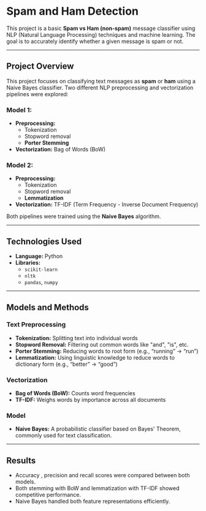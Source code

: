 # Spam and Ham Detection

This project is a basic **Spam vs Ham (non-spam)** message classifier using NLP (Natural Language Processing) techniques and machine learning. The goal is to accurately identify whether a given message is spam or not.

---

## Project Overview

This project focuses on classifying text messages as **spam** or **ham** using a Naive Bayes classifier. Two different NLP preprocessing and vectorization pipelines were explored:

### Model 1:
- **Preprocessing:**
  - Tokenization
  - Stopword removal
  - **Porter Stemming**
- **Vectorization:** Bag of Words (BoW)

### Model 2:
- **Preprocessing:**
  - Tokenization
  - Stopword removal
  - **Lemmatization**
- **Vectorization:** TF-IDF (Term Frequency - Inverse Document Frequency)

Both pipelines were trained using the **Naive Bayes** algorithm.

---

## Technologies Used

- **Language:** Python
- **Libraries:**
  - `scikit-learn`
  - `nltk`
  - `pandas`, `numpy`

---

## Models and Methods

### Text Preprocessing
- **Tokenization:** Splitting text into individual words
- **Stopword Removal:** Filtering out common words like "and", "is", etc.
- **Porter Stemming:** Reducing words to root form (e.g., “running” → “run”)
- **Lemmatization:** Using linguistic knowledge to reduce words to dictionary form (e.g., “better” → “good”)

### Vectorization
- **Bag of Words (BoW):** Counts word frequencies
- **TF-IDF:** Weighs words by importance across all documents

### Model
- **Naive Bayes:** A probabilistic classifier based on Bayes' Theorem, commonly used for text classification.

---

## Results

- Accuracy , precision and recall scores were compared between both models.
- Both stemming with BoW and lemmatization with TF-IDF showed competitive performance.
- Naive Bayes handled both feature representations efficiently.



